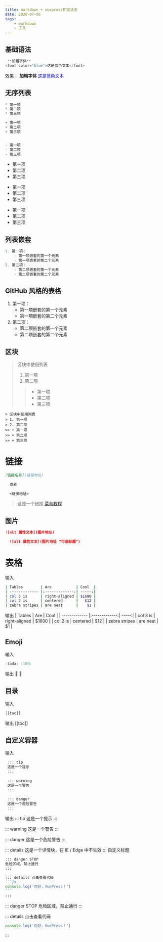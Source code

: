 ```yaml
---
title: markdown + vuepress扩展语法
date: 2020-07-06
tags:
    - markdown
    - 工具
---
```

## 基础语法

 ```js
  **加粗字体**
 <font color="blue">这是蓝色文本</font>
 ```
 效果：
  **加粗字体**
<font color="blue">这是蓝色文本</font>

## 无序列表
```js
* 第一项
* 第二项
* 第三项

+ 第一项
+ 第二项
+ 第三项


- 第一项
- 第二项
- 第三项
```
* 第一项
* 第二项
* 第三项

+ 第一项
+ 第二项
+ 第三项


- 第一项
- 第二项
- 第三项
## 列表嵌套
```js
1. 第一项：
    - 第一项嵌套的第一个元素
    - 第一项嵌套的第二个元素
2. 第二项：
    - 第二项嵌套的第一个元素
    - 第二项嵌套的第二个元素
```
## GitHub 风格的表格
1. 第一项：
    - 第一项嵌套的第一个元素
    - 第一项嵌套的第二个元素
2. 第二项：
    - 第二项嵌套的第一个元素
    - 第二项嵌套的第二个元素
    
 ## 区块
 
> 区块中使用列表
> 1. 第一项
> 2. 第二项
>> + 第一项
>> + 第二项
>> + 第三项
```
> 区块中使用列表
> 1. 第一项
> 2. 第二项
>> + 第一项
>> + 第二项
>> + 第三项
```

# 链接 
```markdown
[链接名称](链接地址)
  
  或者
  
  <链接地址>

```
> 这是一个链接 [菜鸟教程](https://www.runoob.com)
## 图片
```markdown
![alt 属性文本](图片地址)
  
  ![alt 属性文本](图片地址 "可选标题")
```


# 表格
输入
```bash
| Tables        | Are           | Cool  |
| ------------- |:-------------:| -----:|
| col 3 is      | right-aligned | $1600 |
| col 2 is      | centered      |   $12 |
| zebra stripes | are neat      |    $1 |
```
输出
| Tables        | Are           | Cool  |
| ------------- |:-------------:| -----:|
| col 3 is      | right-aligned | $1600 |
| col 2 is      | centered      |   $12 |
| zebra stripes | are neat      |    $1 |


## Emoji
输入
```js
:tada: :100:

```

输出
:tada: :100:
## 目录
输入
```js
[[toc]]
```

输出
[[toc]]
## 自定义容器
输入
```js
 ::: tip
 这是一个提示
 :::
 
 ::: warning
 这是一个警告
 :::
 
 ::: danger
 这是一个危险警告
 :::
```

输出
::: tip
这是一个提示
:::

::: warning
这是一个警告
:::

::: danger
这是一个危险警告
:::

::: details
这是一个详情块，在 IE / Edge 中不生效
:::
自定义标题
````markdown
::: danger STOP
危险区域，禁止通行
:::

::: details 点击查看代码
```js
console.log('你好，VuePress！')
```
:::
````
::: danger STOP
危险区域，禁止通行
:::

::: details 点击查看代码
```js
console.log('你好，VuePress！')
```
:::
